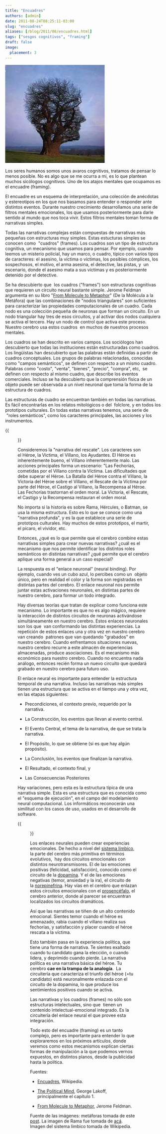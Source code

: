 ```yaml
---
title: "Encuadres"
authors: [admin]
date: 2011-08-24T08:25:11-03:00
slug: "encuadres"
aliases: [/blog/2011/08/encuadres.html]
tags: ["sesgos cognitivos", "framing"]
draft: false
image:
  placement: 3
---
```


![](metaforas.jpg)

Los seres humanos somos unos avaros cognitivos, tratamos de pensar lo menos
posible. No es algo que se me ocurra a mi, es lo que plantean muchos
sicólogos cognitivos. Uno de los atajos mentales que ocupamos es el
encuadre (framing).

El encuadre es un esquema de interpretación, una colección de anécdotas
y estereotipos en los que nos basamos para entender o responder ante
distintos eventos. Durante nuestro crecimiento desarrollamos una serie
de filtros mentales emocionales, los que usamos posteriormente para
darle sentido al mundo que nos toca vivir. Estos filtros mentales toman
forma de narrativas simples.

Todas las narrativas complejas están compuestas de narrativas más
pequeñas con estructuras muy simples. Estas estucturas simples se
conocen como  "cuadros" (frames). Los cuadros son un tipo de
estructura cognitiva, un mecanismo que usamos para pensar. Por ejemplo,
cuando leemos un misterio policial, hay un marco, o cuadro, típico con
varios tipos de caracteres: el asesino, la víctima o víctimas, los
posibles cómplices, los sospechosos, el motivo, el arma asesina, el
detective, las pistas, y  un escenario, donde el asesino mata a sus
víctimas y es posteriormente detenido por el detective.

Se ha descubierto que  los cuadros ("frames") son estructuras
cognitivas que requieren un circuito neural bastante simple. Jerome
Feldman argumenta en su libro "[From Molecule to Metaphor](http://amzn.to/mPFJv7)" (De la Molécula a la Metáfora) que
las combinaciones de "nodos triangulares" son suficientes para
caracterizar las propiedades computacionales de un cuadro. Cada nodo es
una colección pequeña de neuronas que forman un circuito. En un nodo
triangular hay tres de esos circuitos, y al activar dos nodos cualquiera
se activa el tercero. Hay un nodo de control que activa este proceso.
Nuestro cerebro usa estos cuadros  en muchos de nuestros procesos
mentales.

Los cuadros se han descrito en varios campos. Los sociólogos han
descubierto que todas las instituciones están estructuradas como
cuadros. Los lingüistas han descubierto que las palabras están definidas
a partir de cuadros conceptuales. Los grupos de palabras relacionadas,
conocidas como "campos semánticos", se definen con respecto a un mismo
cuadro. Palabras como "costo", "venta", "bienes", "precio",
"compra", etc,  se definen con respecto al mismo cuadro, que describe
los eventos comerciales. Incluso se ha descubierto que la comprensión
física de un objeto puede ser observada a un nivel neuronal que toma la
forma de la estructura de cuadros.

Las estructuras de cuadro se encuentran también en todas las narrativas.
Es fácil encontrarlas en los relatos mitológicos o del  folclore, y en
todos los prototipos culturales. En todas estas narrativas tenemos, una
serie de  "roles semánticos", como los caracteres principales, las
acciones y los instrumentos.

{{<figure caption="Rama rescatando a Sita del demonio Rávana" src="rama7.jpg">}}

Consideremos la "narrativa del rescate". Los caracteres son el Héroe,
la Victima, el Villano, los Ayudantes. El Héroe es inherentemente bueno,
el Villano inherentemente malo. Las acciones principales forma un
escenario: "Las Fechorías, cometidas por el Villano contra la Víctima.
Las dificultades que debe superar el Héroe. La Batalla del Héroe contra
el Villano, la Victoria del Héroe sobre el Villano, el Rescate de la
Víctima por parte del Héroe, el Castigo al Villano, la Recompensa al
Héroe. Las Fechorías trastornan el orden moral. La Victoria, el Rescate,
el Castigo y la Recompensa restauran el orden moral.

No importa si la historia es sobre Rama, Hércules, o Batman, se usa la
misma estructura. Esto es lo que se conoce como una "narrativa
profunda", y es la que establece una serie de prototipos culturales.
Hay muchos de estos prototipos, el martir, el pícaro, el vividor, etc.

Entonces, ¿qué es lo que permite que el cerebro combine estas narrativas
simples para crear nuevas narrativas? ¿cuál es el mecanismo que nos
permite identificar los distintos roles semánticos en distintas
narrativas? ¿qué permite que el cerebro aplique una forma general a un
caso especial?

La respuesta es el "enlace neuronal" (neural binding). Por ejemplo,
cuando ves un cubo azul, lo percibes como un  objeto único, pero en
realidad el color y la forma son registradas en distintas partes del
cerebro. El enlace neuronal nos permite juntar estas activaciones
neuronales, en distintas partes de nuestro cerebro, para formar un todo
integrado.

Hay diversas teorías que tratan de explicar como funciona este
mecanismo. Lo importante es que no es algo mágico, requiere la
interacción de distintos circuitos de neuronas activándose
simultáneamente en nuestro cerebro. Estos enlaces neuronales son los que
 van conformando las distintas experiencias. La repetición de estos
enlaces una y otra vez en nuestro cerebro van creando  patrones que van
quedando "grabados" en nuestro cerebro. Cuando enfrentamos situaciones
nuevas, nuestro cerebro recurre a este almacén de experiencias
almacenadas, produce asociaciones. Es el mecanismo más económico para
nuestro cerebro. Cuando no encuentra nada análogo, entonces recién forma
un nuevo circuito que quedará grabado en nuestro cerebro para futuro
uso.

El enlace neural es importante para entender la estructura temporal de
una narrativa. Incluso las narrativas más simples tienen una estructura
que se activa en el tiempo una y otra vez, en las etapas siguientes:

-   Precondiciones, el contexto previo, requerido por la narrativa.

-   La Construcción, los eventos que llevan al evento central.

-   El Evento Central, el tema de la narrativa, de que se trata la
    narrativa.

-   El Propósito, lo que se obtiene (si es que hay algún propósito).

-   La Conclusión, los eventos que finalizan la narrativa.

-   El Resultado, el contexto final, y

-   Las Consecuencias Posteriores

Hay variaciones, pero esta es la estructura típica de una narrativa
simple. Esta es una estructura que es conocida como el "esquema de
ejecución", en el campo del modelamiento neural computacional. Los
informáticos reconocerán una similitud con los casos de uso, usados en
el desarrollo de software.

{{<figure caption="El Sistema Límbico" src="SistemaLimbico.jpg">}}

Los enlaces neurales pueden crear experiencias emocionales. De hecho a
nivel del [sistema límbico](https://es.wikipedia.org/wiki/Sistema_l%C3%ADmbico), la parte
del cerebro más primitiva en términos evolutivos,  hay dos circuitos
emocionales con distintos neurotransmisores. El de las emociones
positivas (felicidad, satisfacción), conocido como el circuito de la
[dopamina](https://es.wikipedia.org/wiki/Dopamina). Y el de las emociones
negativas (temor, ansiedad y la ira), el circuito de
la [norepinefrina](http://es.wikipedia.org/wiki/Noradrenalina). Hay vías
en el cerebro que enlazan estos circuitos emocionales con el
[prosencéfalo](http://es.wikipedia.org/wiki/Prosenc%C3%A9falo), el
cerebro anterior, donde al parecer se encuentran localizados los
circuitos dramáticos.

Así que las narrativas se tiñen de un alto contenido emocional. Sientes
temor cuando el héroe es amenazado, rabia cuando el villano realiza sus
fechorías, y satisfacción y placer cuando el héroe rescata a la víctima.

Esto también pasa en la experiencia política, que tiene una forma de
narrativa. Te sientes exaltado cuando tu candidato gana la elección, o
cuando lidera, y deprimido cuando pierde. La narrativa política es una
narrativa básica del héroe. Tu cerebro **cae en la trampa de la
analogía**.  La circuitería que caracteriza el triunfo del héroe (=tu
candidato) está neuronalmente enlazada con el circuito de la dopamina,
lo que produce los sentimientos positivos cuando se activa.

Las narrativas y los cuadros (frames) no sólo son estructuras
intelectuales, sino que  tienen un contenido intelectual-emocional
integrado. Es la circuitería del enlace neural el que provee esta
integración.

Todo esto del encuadre (framing) es un tanto complejo, pero es
importante para entender lo que exploraremos en los próximos artículos,
donde veremos como estos mecanismos explican ciertas formas de
manipulación a la que podemos vernos expuestos, en distintos planos,
desde la publicidad hasta la política.

Fuentes:

-   [Encuadres](http://es.wikipedia.org/wiki/Encuadre_(ciencias_sociales)),
    Wikipedia.

-   [The Political Mind](http://t.co/q3siTc2), George Lakoff,
    principalmente el capítulo 1.

-   [From Molecule to Metaphor](http://amzn.to/mPFJv7), Jerome Feldman.

Fuente de las imágenes: metáforas tomada de este
[post](http://heartcrepusculo.blogspot.com/2009/11/metaforas.html). La
imagen de Rama fue tomada de
[acá](http://www.ruchiskitchen.com/kids/stories/avtaars/rama2.htm).
Imagen del sistema límbico tomada de Wikipedia.
